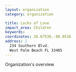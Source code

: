 ```yaml
---
layout: organization
category: organization

title: Locks of Love
impact_area: Children
keywords: 
coordinates: 26.67536,-80.0516
address: |
  234 Southern Blvd.
  West Palm Beach FL 33405
---
```

Organization's overview
